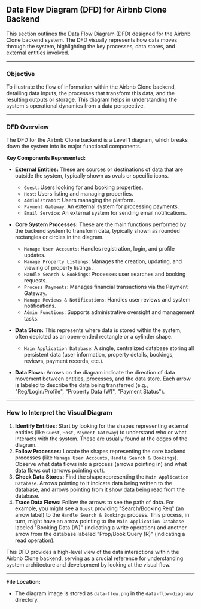 ## Data Flow Diagram (DFD) for Airbnb Clone Backend

This section outlines the Data Flow Diagram (DFD) designed for the Airbnb Clone backend system. The DFD visually represents how data moves through the system, highlighting the key processes, data stores, and external entities involved.

---

### Objective

To illustrate the flow of information within the Airbnb Clone backend, detailing data inputs, the processes that transform this data, and the resulting outputs or storage. This diagram helps in understanding the system's operational dynamics from a data perspective.

---

### DFD Overview

The DFD for the Airbnb Clone backend is a Level 1 diagram, which breaks down the system into its major functional components.

**Key Components Represented:**

* **External Entities:** These are sources or destinations of data that are outside the system, typically shown as ovals or specific icons.
    * `Guest`: Users looking for and booking properties.
    * `Host`: Users listing and managing properties.
    * `Administrator`: Users managing the platform.
    * `Payment Gateway`: An external system for processing payments.
    * `Email Service`: An external system for sending email notifications.

* **Core System Processes:** These are the main functions performed by the backend system to transform data, typically shown as rounded rectangles or circles in the diagram.
    * `Manage User Accounts`: Handles registration, login, and profile updates.
    * `Manage Property Listings`: Manages the creation, updating, and viewing of property listings.
    * `Handle Search & Bookings`: Processes user searches and booking requests.
    * `Process Payments`: Manages financial transactions via the Payment Gateway.
    * `Manage Reviews & Notifications`: Handles user reviews and system notifications.
    * `Admin Functions`: Supports administrative oversight and management tasks.

* **Data Store:** This represents where data is stored within the system, often depicted as an open-ended rectangle or a cylinder shape.
    * `Main Application Database`: A single, centralized database storing all persistent data (user information, property details, bookings, reviews, payment records, etc.).

* **Data Flows:** Arrows on the diagram indicate the direction of data movement between entities, processes, and the data store. Each arrow is labeled to describe the data being transferred (e.g., "Reg/Login/Profile", "Property Data (W)", "Payment Status").

---

### How to Interpret the Visual Diagram

1.  **Identify Entities:** Start by looking for the shapes representing external entities (like `Guest`, `Host`, `Payment Gateway`) to understand who or what interacts with the system. These are usually found at the edges of the diagram.
2.  **Follow Processes:** Locate the shapes representing the core backend processes (like `Manage User Accounts`, `Handle Search & Bookings`). Observe what data flows into a process (arrows pointing in) and what data flows out (arrows pointing out).
3.  **Check Data Stores:** Find the shape representing the `Main Application Database`. Arrows pointing to it indicate data being written to the database, and arrows pointing from it show data being read from the database.
4.  **Trace Data Flows:** Follow the arrows to see the path of data. For example, you might see a `Guest` providing "Search/Booking Req" (an arrow label) to the `Handle Search & Bookings` process. This process, in turn, might have an arrow pointing to the `Main Application Database` labeled "Booking Data (W)" (indicating a write operation) and another arrow from the database labeled "Prop/Book Query (R)" (indicating a read operation).

This DFD provides a high-level view of the data interactions within the Airbnb Clone backend, serving as a crucial reference for understanding system architecture and development by looking at the visual flow.

---

**File Location:**

* The diagram image is stored as `data-flow.png` in the `data-flow-diagram/` directory.


